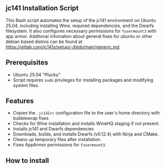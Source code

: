 ## jc141 Installation Script ##

This Bash script automates the setup of the jc141 environment on Ubuntu 25.04, including installing Wine, required dependencies, and the Dwarfs filesystem. It also configures necessary permissions for `fusermount3` with app armor. Additonal infomation about general fixes for ubuntu or other debian based distros can be found at https://gitlab.com/jc141x/setup/-/blob/main/generic.md.
## Prerequisites ##

- Ubuntu 25.04 "Plucky"
- Script requires `sudo` privileges for installing packages and modifying system files.

## Features ##

- Copies the `.jc141rc` configuration file to the user's home directory with bubblewrap fixes
- Checks for Wine installation and installs WineHQ staging if not present.
- Installs jc141 and Dwarfs dependencies
- Downloads, builds, and installs Dwarfs (v0.12.4) with Ninja and CMake.
- Cleans up temporary files after installation.
- Fixes AppArmor permissions for `fusermount3`.

## How to install ##
